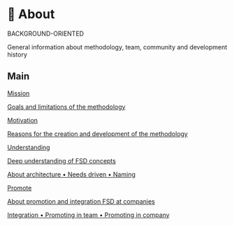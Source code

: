 # 🍰 About

BACKGROUND-ORIENTED

General information about methodology, team, community and development history

## Main[​](#main "해당 헤딩으로 이동")

<!-- -->

[Mission](/documentation/kr/docs/about/mission.md)

[Goals and limitations of the methodology](/documentation/kr/docs/about/mission.md)

[Motivation](/documentation/kr/docs/about/motivation.md)

[Reasons for the creation and development of the methodology](/documentation/kr/docs/about/motivation.md)

[Understanding](/documentation/kr/docs/about/understanding/architecture.md)

[Deep understanding of FSD concepts](/documentation/kr/docs/about/understanding/architecture.md)

[About architecture • Needs driven • Naming](/documentation/kr/docs/about/understanding/architecture.md)

[Promote](/documentation/kr/docs/about/promote/integration.md)

[About promotion and integration FSD at companies](/documentation/kr/docs/about/promote/integration.md)

[Integration • Promoting in team • Promoting in company](/documentation/kr/docs/about/promote/integration.md)
